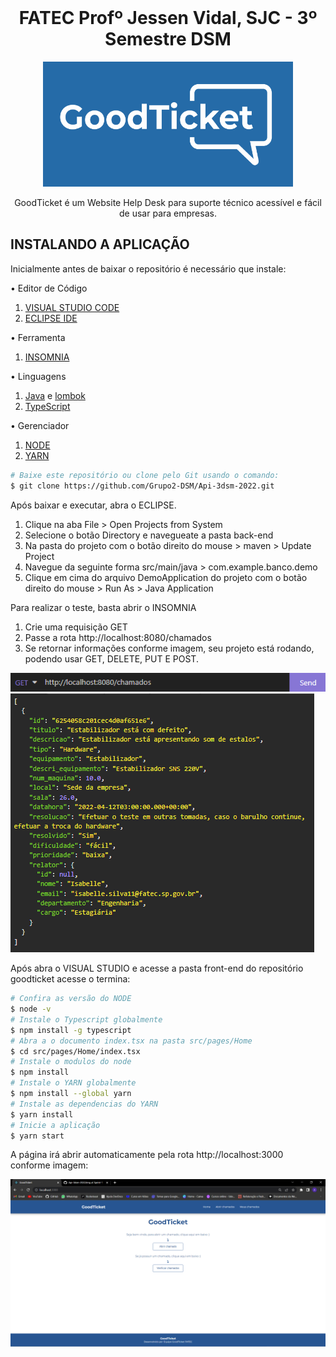 <br id="topo">
<h1 align = "center"> FATEC Profº Jessen Vidal, SJC - 3º Semestre DSM </h1>
<p align = "center">
<img src = "https://github.com/Grupo2-DSM/Api-3dsm-2022/blob/main/img/Logo_Sprint2.png" width = "400px" height = "200px">


<p align = "center"> GoodTicket é um Website Help Desk para suporte técnico acessível e fácil de usar para empresas.

## INSTALANDO A APLICAÇÃO 

Inicialmente antes de baixar o repositório é necessário que instale:

•	Editor de Código 
1.	[VISUAL STUDIO CODE](https://code.visualstudio.com/Download)
2.	[ECLIPSE IDE](https://www.eclipse.org/downloads/download.php?file=/oomph/epp/2022-03/R/eclipse-inst-jre-win64.exe)

•	Ferramenta
1.	[INSOMNIA](https://insomnia.rest/download)

•	Linguagens 
1.	[Java](https://www.java.com/pt-BR/download/) e [lombok](https://projectlombok.org/download)
2.	[TypeScript](https://www.typescriptlang.org/download) 
    
•	Gerenciador
1.	[NODE](https://nodejs.org/en/)
2.	[YARN](https://yarnpkg.com/)
  
```bash
# Baixe este repositório ou clone pelo Git usando o comando:
$ git clone https://github.com/Grupo2-DSM/Api-3dsm-2022.git
```

Após baixar e executar, abra o ECLIPSE.
1. Clique na aba File > Open Projects from System
2. Selecione o botão Directory e navegueate a pasta back-end
3. Na pasta do projeto com o botão direito do mouse > maven > Update Project
4. Navegue da seguinte forma src/main/java > com.example.banco.demo
3. Clique em cima do arquivo DemoApplication do projeto com o botão direito do mouse > Run As > Java Application

Para realizar o teste, basta abrir o INSOMNIA
1.	Crie uma requisição GET
2.	Passe a rota http://localhost:8080/chamados
3.	Se retornar informações conforme imagem, seu projeto está rodando, podendo usar GET, DELETE, PUT E POST.

![](https://github.com/Grupo2-DSM/Api-3dsm-2022/blob/main/img/REQUISICAO_GET_CHAMADOS.png)    
![](https://github.com/Grupo2-DSM/Api-3dsm-2022/blob/main/img/REQUISICAO_GET_CHAMADOS_RESPOSTA.png) 
 


Após abra o VISUAL STUDIO e acesse a pasta front-end do repositório goodticket acesse o termina:
 
```bash
# Confira as versão do NODE
$ node -v
# Instale o Typescript globalmente
$ npm install -g typescript
# Abra a o documento index.tsx na pasta src/pages/Home
$ cd src/pages/Home/index.tsx
# Instale o modulos do node
$ npm install
# Instale o YARN globalmente
$ npm install --global yarn
# Instale as dependencias do YARN
$ yarn install
# Inicie a aplicação
$ yarn start
```

A página irá abrir automaticamente pela rota http://localhost:3000 conforme imagem:

![](https://github.com/Grupo2-DSM/Api-3dsm-2022/blob/main/img/Tela_Inicio_porta3000.png) 
